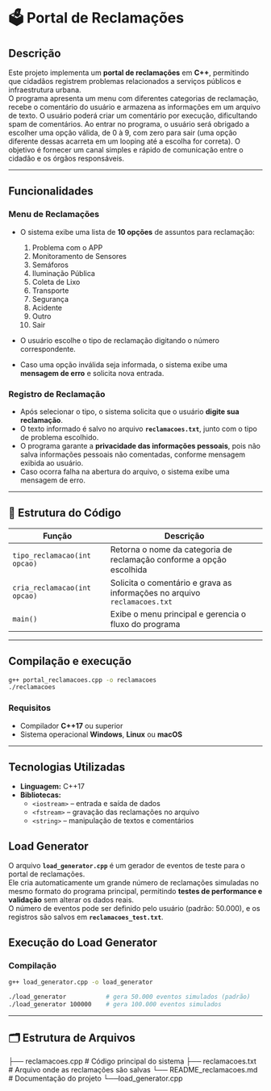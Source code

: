 # 🗳️ Portal de Reclamações

## Descrição
Este projeto implementa um **portal de reclamações** em **C++**, permitindo que cidadãos registrem problemas relacionados a serviços públicos e infraestrutura urbana.  
O programa apresenta um menu com diferentes categorias de reclamação, recebe o comentário do usuário e armazena as informações em um arquivo de texto.
O usuário poderá criar um comentário por execução, dificultando spam de comentários. Ao entrar no programa, o usuário será obrigado a escolher uma opção válida, de 0 à 9, com zero para sair (uma opção diferente dessas acarreta em um looping até a escolha for correta). 
O objetivo é fornecer um canal simples e rápido de comunicação entre o cidadão e os órgãos responsáveis.

---

## Funcionalidades

### Menu de Reclamações
- O sistema exibe uma lista de **10 opções** de assuntos para reclamação:
  1. Problema com o APP  
  2. Monitoramento de Sensores  
  3. Semáforos  
  4. Iluminação Pública  
  5. Coleta de Lixo  
  6. Transporte  
  7. Segurança  
  8. Acidente  
  9. Outro  
  0. Sair  

- O usuário escolhe o tipo de reclamação digitando o número correspondente.  
- Caso uma opção inválida seja informada, o sistema exibe uma **mensagem de erro** e solicita nova entrada.  

### Registro de Reclamação
- Após selecionar o tipo, o sistema solicita que o usuário **digite sua reclamação**.  
- O texto informado é salvo no arquivo **`reclamacoes.txt`**, junto com o tipo de problema escolhido.  
- O programa garante a **privacidade das informações pessoais**, pois não salva informações pessoais não comentadas, conforme mensagem exibida ao usuário.  
- Caso ocorra falha na abertura do arquivo, o sistema exibe uma mensagem de erro.  

---

## 🧩 Estrutura do Código

| Função                       |                                Descrição                                  |
|------------------------------|---------------------------------------------------------------------------|
| `tipo_reclamacao(int opcao)` |   Retorna o nome da categoria de reclamação conforme a opção escolhida    |
| `cria_reclamacao(int opcao)` | Solicita o comentário e grava as informações no arquivo `reclamacoes.txt` |
|          `main()`            |         Exibe o menu principal e gerencia o fluxo do programa             |

---

## Compilação e execução
```bash
g++ portal_reclamacoes.cpp -o reclamacoes
./reclamacoes
```
### Requisitos
- Compilador **C++17** ou superior  
- Sistema operacional **Windows**, **Linux** ou **macOS**

---

## Tecnologias Utilizadas
- **Linguagem:** C++17  
- **Bibliotecas:**
  - `<iostream>` – entrada e saída de dados  
  - `<fstream>` – gravação das reclamações no arquivo  
  - `<string>` – manipulação de textos e comentários  

## Load Generator

O arquivo **`load_generator.cpp`** é um gerador de eventos de teste para o portal de reclamações.  
Ele cria automaticamente um grande número de reclamações simuladas no mesmo formato do programa principal, permitindo **testes de performance e validação** sem alterar os dados reais.  
O número de eventos pode ser definido pelo usuário (padrão: 50.000), e os registros são salvos em **`reclamacoes_test.txt`**.

## Execução do Load Generator

### Compilação
```bash
g++ load_generator.cpp -o load_generator

./load_generator           # gera 50.000 eventos simulados (padrão)
./load_generator 100000    # gera 100.000 eventos simulados
```

---

## 🗂️ Estrutura de Arquivos
├── reclamacoes.cpp # Código principal do sistema
├── reclamacoes.txt # Arquivo onde as reclamações são salvas
└── README_reclamacoes.md # Documentação do projeto
└──load_generator.cpp
```